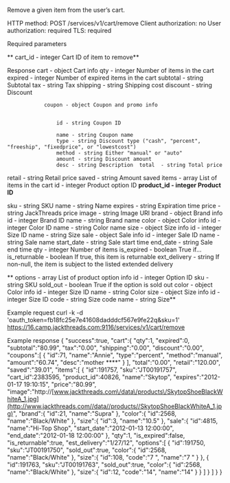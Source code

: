 Remove a given item from the user’s cart.

HTTP method: POST /services/v1/cart/remove
Client authorization: no
User authorization: required
TLS: required

Required parameters

**        cart_id  - integer Cart ID of item to remove**

Response
 cart  - object Cart info
  qty  - integer Number of items in the cart
  expired - integer Number of expired items in the cart
  subtotal - string Subtotal
  tax  - string Tax
  shipping - string Shipping cost
  discount - string Discount

                coupon - object Coupon and promo info


                    id - string Coupon ID

                    name - string Coupon name
                    type - string Discount type ("cash", "percent", "freeship", "fixedprice", or "lowestcost")
                    method - string Either "manual" or "auto"
                    amount - string Discount amount
                    desc - string Description  total  - string Total price
  retail  - string Retail price
  saved  - string Amount saved
  items  - array List of items in the cart
   id  - integer Product option ID
                        **product_id - integer Product ID**

   sku  - string SKU
   name  - string Name
   expires - string Expiration time
   price  - string JackThreads price
   image  - string Image URI
   brand  - object Brand info
    id  - integer Brand ID
    name  - string Brand name
   color  - object Color info
    id  - integer Color ID
    name  - string Color name
   size  - object Size info
    id  - integer Size ID
    name  - string Size
   sale  - object Sale info
    id  - integer Sale ID
    name  - string Sale name
    start_date - string Sale start time
    end_date - string Sale end time
   qty  - integer Number of items
   is_expired - boolean True if...
   is_returnable - boolean If true, this item is returnable
   ext_delivery - string If non-null, the item is subject to the listed extended delivery

**                        options  - array List of product option info
    id  - integer Option ID
    sku  - string SKU
    sold_out - boolean True if the option is sold out
    color  - object Color info
     id  - integer Size ID
     name  - string Color
    size  - object Size info
     id  - integer Size ID
     code  - string Size code
     name  - string Size**

Example request
        curl -k -d 'oauth_token=fb18fc25e7e41608dadddcf567e9fe22q&sku=1' https://16.camp.jackthreads.com:9116/services/v1/cart/remove

Example response
        {
   "success":true,
   "cart":{
      "qty":1,
      "expired":0,
      "subtotal":"80.99",
      "tax":"0.00",
      "shipping":"0.00",
      "discount":"0.00",
      "coupons":[
         {
            "id":71,
            "name":"Annie",
            "type":"percent",
            "method":"manual",
            "amount":"60.74",
            "desc":"mother ****"
         }
      ],
      "total":"0.00",
      "retail":"120.00",
      "saved":"39.01",
      "items":[
         {
            "id":191757,
            "sku":"JT00191757",
            "cart_id":2383595,
            "product_id":40826,
            "name":"Skytop",
            "expires":"2012-01-17 19:10:15",
            "price":"80.99",
            "image":"http:\/\/[www.jackthreads.com\/data\/products\/SkytopShoeBlackWhiteA_1.jpg](http://www.jackthreads.com//data//products//SkytopShoeBlackWhiteA_1.jpg)",
            "brand":{
               "id":21,
               "name":"Supra"
            },
            "color":{
               "id":2568,
               "name":"Black\/White"
            },
            "size":{
               "id":3,
               "name":"10.5"
            },
            "sale":{
               "id":4815,
               "name":"Hi-Top Shop",
               "start_date":"2012-01-13 12:00:00",
               "end_date":"2012-01-18 12:00:00"
            },
            "qty":1,
            "is_expired":false,
            "is_returnable":true,
            "est_delivery":"1\/27\/12",
            "options":[
               {
                  "id":191750,
                  "sku":"JT00191750",
                  "sold_out":true,
                  "color":{
                     "id":2568,
                     "name":"Black\/White"
                  },
                  "size":{
                     "id":108,
                     "code":"7 ",
                     "name":"7 "
                  }
               },
               {
                  "id":191763,
                  "sku":"JT00191763",
                  "sold_out":true,
                  "color":{
                     "id":2568,
                     "name":"Black\/White"
                  },
                  "size":{
                     "id":12,
                     "code":"14",
                     "name":"14"
                  }
               }
            ]
         }
      ]
   }
}
